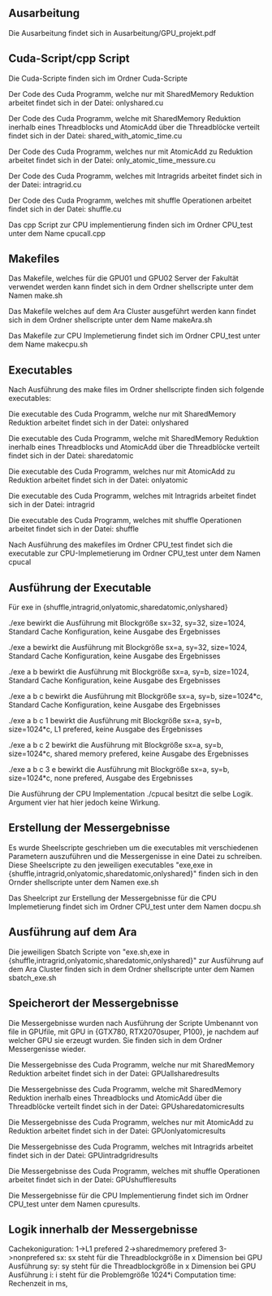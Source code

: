 ## Ausarbeitung
Die Ausarbeitung findet sich in Ausarbeitung/GPU_projekt.pdf

## Cuda-Script/cpp Script
Die Cuda-Scripte finden sich im Ordner Cuda-Scripte

Der Code des Cuda Programm, welche nur mit SharedMemory Reduktion arbeitet findet sich in der Datei:
onlyshared.cu

Der Code des Cuda Programm, welche mit SharedMemory Reduktion inerhalb eines Threadblocks und AtomicAdd über die Threadblöcke verteilt findet sich in der Datei:
shared_with_atomic_time.cu

Der Code des Cuda Programm, welches nur mit AtomicAdd zu Reduktion arbeitet findet sich in der Datei:
only_atomic_time_messure.cu

Der Code des Cuda Programm, welches mit Intragrids arbeitet findet sich in der Datei:
intragrid.cu

Der Code des Cuda Programm, welches mit shuffle Operationen arbeitet findet sich in der Datei:
shuffle.cu

Das cpp Script zur CPU implementierung finden sich im Ordner CPU_test unter dem Name cpucall.cpp

## Makefiles
Das Makefile, welches für die GPU01 und GPU02 Server der Fakultät verwendet werden kann findet sich in dem Ordner shellscripte unter dem Namen make.sh

Das Makefile welches auf dem Ara Cluster ausgeführt werden kann findet sich in dem Ordner shellscripte unter dem Name makeAra.sh

Das Makefile zur CPU Implemetierung findet sich im Ordner CPU_test unter dem Name makecpu.sh

## Executables 
Nach Ausführung des make files im Ordner shellscripte finden sich folgende executables:

Die executable des Cuda Programm, welche nur mit SharedMemory Reduktion arbeitet findet sich in der Datei:
onlyshared

Die executable des Cuda Programm, welche mit SharedMemory Reduktion inerhalb eines Threadblocks und AtomicAdd über die Threadblöcke verteilt findet sich in der Datei:
sharedatomic

Die executable des Cuda Programm, welches nur mit AtomicAdd zu Reduktion arbeitet findet sich in der Datei:
onlyatomic

Die executable des Cuda Programm, welches mit Intragrids arbeitet findet sich in der Datei:
intragrid

Die executable des Cuda Programm, welches mit shuffle Operationen arbeitet findet sich in der Datei:
shuffle

Nach Ausführung des makefiles im Ordner CPU_test findet sich die executable zur CPU-Implemetierung im Ordner CPU_test unter dem Namen cpucal
## Ausführung der Executable

Für exe in {shuffle,intragrid,onlyatomic,sharedatomic,onlyshared}

./exe bewirkt die Ausführung mit Blockgröße sx=32, sy=32, size=1024, Standard Cache Konfiguration, keine Ausgabe des Ergebnisses

./exe a bewirkt die Ausführung mit Blockgröße sx=a, sy=32, size=1024, Standard Cache Konfiguration, keine Ausgabe des Ergebnisses

./exe a b bewirkt die Ausführung mit Blockgröße sx=a, sy=b, size=1024, Standard Cache Konfiguration, keine Ausgabe des Ergebnisses

./exe a b c bewirkt die Ausführung mit Blockgröße sx=a, sy=b, size=1024*c, Standard Cache Konfiguration, keine Ausgabe des Ergebnisses

./exe a b c 1 bewirkt die Ausführung mit Blockgröße sx=a, sy=b, size=1024*c, L1 prefered, keine Ausgabe des Ergebnisses

./exe a b c 2 bewirkt die Ausführung mit Blockgröße sx=a, sy=b, size=1024*c, shared memory prefered, keine Ausgabe des Ergebnisses

./exe a b c 3 e bewirkt die Ausführung mit Blockgröße sx=a, sy=b, size=1024*c, none prefered, Ausgabe des Ergebnisses

Die Ausführung der CPU Implementation ./cpucal besitzt die selbe Logik. Argument vier hat hier jedoch keine Wirkung.
## Erstellung der Messergebnisse

Es wurde Sheelscripte geschrieben um die executables mit verschiedenen Parametern auszuführen und die Messergenisse in eine Datei zu schreiben.
Diese Sheelscripte zu den jeweiligen executables "exe,exe in {shuffle,intragrid,onlyatomic,sharedatomic,onlyshared}" finden sich in den Ornder shellscripte unter dem Namen exe.sh

Das Sheelcript zur Erstellung der Messergebnisse für die CPU Implemetierung findet sich im Ordner CPU_test unter dem Namen docpu.sh
## Ausführung auf dem Ara
Die jeweiligen Sbatch Scripte von "exe.sh,exe in {shuffle,intragrid,onlyatomic,sharedatomic,onlyshared}" zur Ausführung auf dem Ara Cluster finden sich in dem Ordner shellscripte unter dem Namen sbatch_exe.sh

## Speicherort der Messergebnisse
Die Messergebnisse wurden nach Ausführung der Scripte Umbenannt von file in GPUfile, mit GPU in {GTX780, RTX2070super, P100}, je nachdem auf welcher GPU sie erzeugt wurden. Sie finden sich in dem Ordner Messergenisse wieder.

Die Messergebnisse des Cuda Programm, welche nur mit SharedMemory Reduktion arbeitet findet sich in der Datei: 
GPUallsharedresults

Die Messergebnisse des Cuda Programm, welche mit SharedMemory Reduktion inerhalb eines Threadblocks und AtomicAdd über die Threadblöcke verteilt findet sich in der Datei:
GPUsharedatomicresults

Die Messergebnisse des Cuda Programm, welches nur mit AtomicAdd zu Reduktion arbeitet findet sich in der Datei:
GPUonlyatomicresults

Die Messergebnisse des Cuda Programm, welches mit Intragrids arbeitet findet sich in der Datei:
GPUintradgridresults

Die Messergebnisse des Cuda Programm, welches mit shuffle Operationen arbeitet findet sich in der Datei:
GPUshuffleresults

Die Messergebnisse für die CPU Implementierung findet sich im Ordner CPU_test unter dem Namen cpuresults.

## Logik innerhalb der Messergebnisse
Cachekoniguration: 	1->L1 prefered
			2->sharedmemory prefered
			3->nonprefered
sx: sx steht für die Threadblockgröße in x Dimension bei GPU Ausführung
sy: sy steht für die Threadblockgröße in x Dimension bei GPU Ausführung
i: i steht für die Problemgröße 1024*i
Computation time: Rechenzeit in ms,


